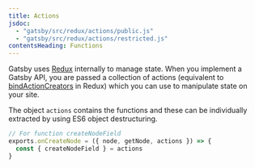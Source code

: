 ```yaml
---
title: Actions
jsdoc:
  - "gatsby/src/redux/actions/public.js"
  - "gatsby/src/redux/actions/restricted.js"
contentsHeading: Functions
---
```


Gatsby uses [Redux](http://redux.js.org) internally to manage state. When you implement a Gatsby API, you are passed a collection of actions (equivalent to [bindActionCreators](https://redux.js.org/api/bindactioncreators/) in Redux) which you can use to manipulate state on your site.

The object `actions` contains the functions and these can be individually extracted by using ES6 object destructuring.

```javascript
// For function createNodeField
exports.onCreateNode = ({ node, getNode, actions }) => {
  const { createNodeField } = actions
}
```
